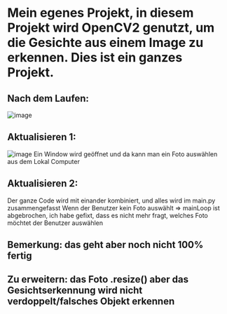 # Mein egenes Projekt, in diesem Projekt wird OpenCV2 genutzt, um die Gesichte aus einem Image zu erkennen. Dies ist ein ganzes Projekt.

## Nach dem Laufen: 
![image](https://github.com/dangminh214/Face-Detection-demo-using-OpenCV2-and-Python-simple/assets/51837721/6313d4d8-e3d8-4de1-9664-3deedbb91064)

## Aktualisieren 1: 
![image](https://github.com/dangminh214/Face-Detection-demo-using-OpenCV2-and-Python-simple/assets/51837721/ea064109-9488-4765-84aa-ee38261c4bfb)
Ein Window wird geöffnet und da kann man ein Foto auswählen aus dem Lokal Computer

## Aktualisieren 2: 
Der ganze Code wird mit einander kombiniert, und alles wird im main.py zusammengefasst 
Wenn der Benutzer kein Foto auswählt => mainLoop ist abgebrochen, ich habe gefixt, dass es nicht mehr fragt, welches Foto möchtet der Benutzer auswählen

## Bemerkung: das geht aber noch nicht 100% fertig
## Zu erweitern: das Foto .resize() aber das Gesichtserkennung wird nicht verdoppelt/falsches Objekt erkennen

